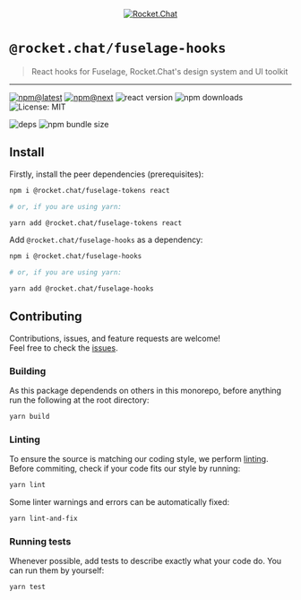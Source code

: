 <!--header-->

<p align="center">
  <a href="https://rocket.chat" title="Rocket.Chat">
    <img src="https://github.com/RocketChat/Rocket.Chat.Artwork/raw/master/Logos/2020/png/logo-horizontal-red.png" alt="Rocket.Chat" />
  </a>
</p>

# `@rocket.chat/fuselage-hooks`

> React hooks for Fuselage, Rocket.Chat's design system and UI toolkit

---

[![npm@latest](https://img.shields.io/npm/v/@rocket.chat/fuselage-hooks/latest?style=flat-square)](https://www.npmjs.com/package/@rocket.chat/fuselage-hooks/v/latest) [![npm@next](https://img.shields.io/npm/v/@rocket.chat/fuselage-hooks/next?style=flat-square)](https://www.npmjs.com/package/@rocket.chat/fuselage-hooks/v/next) ![react version](https://img.shields.io/npm/dependency-version/@rocket.chat/fuselage-hooks/peer/react?style=flat-square) ![npm downloads](https://img.shields.io/npm/dw/@rocket.chat/fuselage-hooks?style=flat-square) ![License: MIT](https://img.shields.io/npm/l/@rocket.chat/fuselage-hooks?style=flat-square)

![deps](https://img.shields.io/librariesio/release/npm/@rocket.chat/fuselage-hooks?style=flat-square) ![npm bundle size](https://img.shields.io/bundlephobia/min/@rocket.chat/fuselage-hooks?style=flat-square)

<!--/header-->

## Install

<!--install-->

Firstly, install the peer dependencies (prerequisites):

```sh
npm i @rocket.chat/fuselage-tokens react

# or, if you are using yarn:

yarn add @rocket.chat/fuselage-tokens react
```

Add `@rocket.chat/fuselage-hooks` as a dependency:

```sh
npm i @rocket.chat/fuselage-hooks

# or, if you are using yarn:

yarn add @rocket.chat/fuselage-hooks
```

<!--/install-->

## Contributing

<!--contributing(msg)-->

Contributions, issues, and feature requests are welcome!<br />
Feel free to check the [issues](https://github.com/RocketChat/fuselage/issues).

<!--/contributing(msg)-->

### Building

As this package dependends on others in this monorepo, before anything run the following at the root directory:

<!--yarn(build)-->

```sh
yarn build
```

<!--/yarn(build)-->

### Linting

To ensure the source is matching our coding style, we perform [linting](<https://en.wikipedia.org/wiki/Lint_(software)>).
Before commiting, check if your code fits our style by running:

<!--yarn(lint)-->

```sh
yarn lint
```

<!--/yarn(lint)-->

Some linter warnings and errors can be automatically fixed:

<!--yarn(lint-and-fix)-->

```sh
yarn lint-and-fix
```

<!--/yarn(lint-and-fix)-->

### Running tests

Whenever possible, add tests to describe exactly what your code do. You can run them by yourself:

<!--yarn(test)-->

```sh
yarn test
```

<!--/yarn(test)-->
